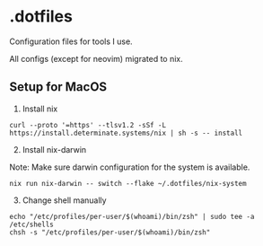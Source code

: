 # .dotfiles

Configuration files for tools I use.

All configs (except for neovim) migrated to nix.

## Setup for MacOS

1. Install nix
```
curl --proto '=https' --tlsv1.2 -sSf -L https://install.determinate.systems/nix | sh -s -- install
```

2. Install nix-darwin

Note: Make sure darwin configuration for the system is available.

```
nix run nix-darwin -- switch --flake ~/.dotfiles/nix-system
```

3. Change shell manually
```
echo "/etc/profiles/per-user/$(whoami)/bin/zsh" | sudo tee -a /etc/shells
chsh -s "/etc/profiles/per-user/$(whoami)/bin/zsh"
```
